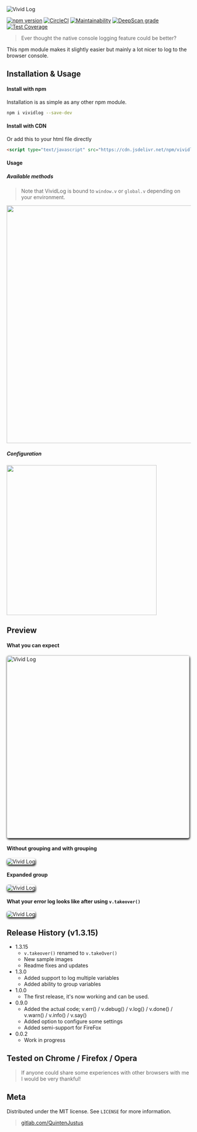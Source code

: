<img src="https://gitlab.com/QuintenJustus/vividlog/raw/master/assets/logo.png" alt="Vivid Log"/>

[![npm version](https://badge.fury.io/js/vividlog.svg)](https://badge.fury.io/js/vividlog) [![CircleCI](https://circleci.com/gh/QuintenJustus/vividlog.svg?style=svg)](https://circleci.com/gh/QuintenJustus/vividlog) [![Maintainability](https://api.codeclimate.com/v1/badges/11d9beceb62db9ab9ef1/maintainability)](https://codeclimate.com/github/QuintenJustus/vividlog/maintainability) [![DeepScan grade](https://deepscan.io/api/teams/3510/projects/5183/branches/40300/badge/grade.svg)](https://deepscan.io/dashboard#view=project&tid=3510&pid=5183&bid=40300) [![Test Coverage](https://api.codeclimate.com/v1/badges/11d9beceb62db9ab9ef1/test_coverage)](https://codeclimate.com/github/QuintenJustus/vividlog/test_coverage)

> Ever thought the native console logging feature could be better?

This npm module makes it slightly easier but mainly a lot nicer to log to the browser console.

## Installation & Usage
#### Install with npm
Installation is as simple as any other npm module.<br>
```bash
npm i vividlog --save-dev
```

#### Install with CDN
Or add this to your html file directly <br>
```html
<script type="text/javascript" src="https://cdn.jsdelivr.net/npm/vividlog@1.3.15/dist/main.js"></script>
```

#### Usage
##### Available methods
>  Note that VividLog is bound to `window.v` or `global.v` depending on your environment.<br>

<img src="https://gitlab.com/QuintenJustus/vividlog/raw/master/assets/functions.png" width="650">

##### Configuration
<img src="https://gitlab.com/QuintenJustus/vividlog/raw/master/assets/config.png" height="410">

## Preview
#### What you can expect
<img src="https://gitlab.com/QuintenJustus/vividlog/raw/master/assets/withconsole.png"
     alt="Vivid Log" height="500" style="border-radius:5px; box-shadow: 1px 3px 5px black"/>

#### Without grouping and with grouping
<img src="https://gitlab.com/QuintenJustus/vividlog/raw/master/assets/groupedandwithout.png"
     alt="Vivid Log" style="border-radius:5px; box-shadow: 1px 3px 5px black"/>

#### Expanded group
<img src="https://gitlab.com/QuintenJustus/vividlog/raw/master/assets/grouped.png"
     alt="Vivid Log" style="border-radius:5px; box-shadow: 1px 3px 5px black"/>

#### What your error log looks like after using `v.takeover()`
<img src="https://gitlab.com/QuintenJustus/vividlog/raw/master/assets/errorcatching.png"
     alt="Vivid Log" style="border-radius:5px; box-shadow: 1px 3px 5px black"/>

## Release History (v1.3.15)
* 1.3.15
    * `v.takeover()` renamed to `v.takeOver()`
    * New sample images
    * Readme fixes and updates
* 1.3.0 
    * Added support to log multiple variables
    * Added ability to group variables 
* 1.0.0
    * The first release, it's now working and can be used.
* 0.9.0
    * Added the actual code; v.err() / v.debug() / v.log() / v.done() / v.warn() / v.info() / v.say()
    * Added option to configure some settings
    * Added semi-support for FireFox
* 0.0.2
    * Work in progress

## Tested on Chrome / Firefox / Opera
> If anyone could share some experiences with other browsers with me I would be very thankful!

## Meta

Distributed under the MIT license. See ``LICENSE`` for more information.

> [gitlab.com/QuintenJustus](https://gitlab.com/QuintenJustus)
